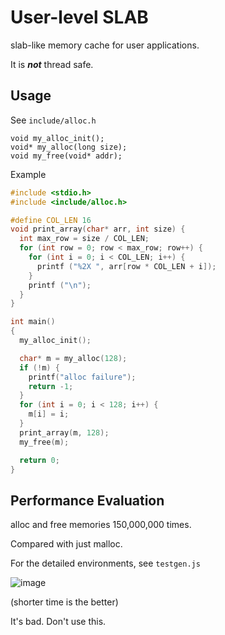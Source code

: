 # User-level SLAB

slab-like memory cache for user applications.

It is ***not*** thread safe.

## Usage 

See `include/alloc.h`
```
void my_alloc_init();
void* my_alloc(long size);
void my_free(void* addr);
```

Example

```c
#include <stdio.h>
#include <include/alloc.h>

#define COL_LEN 16
void print_array(char* arr, int size) {
  int max_row = size / COL_LEN;
  for (int row = 0; row < max_row; row++) {
    for (int i = 0; i < COL_LEN; i++) {
      printf ("%2X ", arr[row * COL_LEN + i]);
    }
    printf ("\n");
  }
}

int main()
{
  my_alloc_init();

  char* m = my_alloc(128);
  if (!m) {
    printf("alloc failure");
    return -1;
  }
  for (int i = 0; i < 128; i++) {
    m[i] = i;
  }
  print_array(m, 128);
  my_free(m);

  return 0;
}
```

## Performance Evaluation

alloc and free memories 150,000,000 times.  

Compared with just malloc.

For the detailed environments, see `testgen.js`

![image](https://github.com/swkim101/memcache/assets/72803908/b0edebba-7d97-4a16-addd-9598eeaacd64)

(shorter time is the better)

It's bad. Don't use this.

